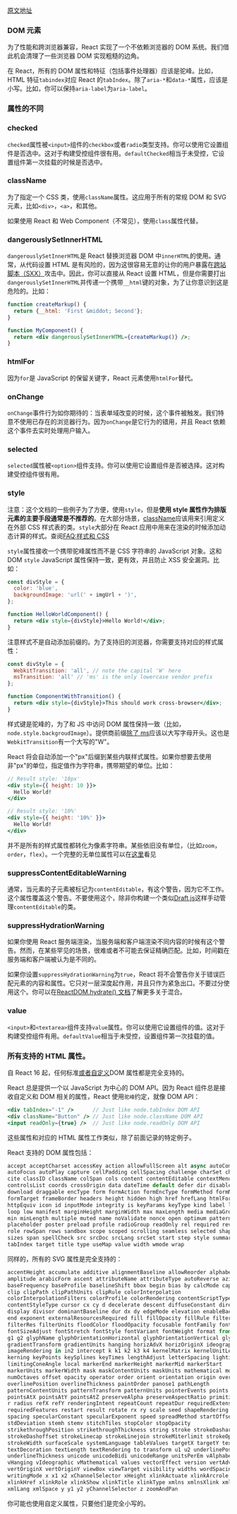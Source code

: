 [原文地址](https://reactjs.org/docs/dom-elements.html)
### DOM 元素

为了性能和跨浏览器兼容，React 实现了一个不依赖浏览器的 DOM 系统。我们借此机会清理了一些浏览器 DOM 实现粗糙的边角。

在 React，所有的 DOM 属性和特征（包括事件处理器）应该是驼峰。比如，HTML 特征`tabindex`对应 React 的`tabIndex`。除了`aria-*`和`data-*`属性，应该是小写。比如，你可以保持`aria-label`为`aria-label`。

### 属性的不同

### checked

`checked`属性被`<input>`组件的`checkbox`或者`radio`类型支持。你可以使用它设置组件是否选中。这对于构建受控组件很有用。`defaultChecked`相当于未受控，它设置组件第一次挂载的时候是否选中。

### className

为了指定一个 CSS 类，使用`className`属性。这应用于所有的常规 DOM 和 SVG 元素，比如`<div>`，`<a>`，和其他。

如果使用 React 和 Web Component（不常见），使用`class`属性代替。

### dangerouslySetInnerHTML

`dangerouslySetInnerHTML`是 React 替换浏览器 DOM 中`innerHTML`的使用。通常，从代码设置 HTML 是有风险的，因为这很容易无意的让你的用户暴露在[跨站脚本（SXX）]()攻击中。因此，你可以直接从 React 设置 HTML，但是你需要打出`dangerouslySetInnerHTML`并传递一个携带`__html`键的对象，为了让你意识到这是危险的。比如：
```jsx harmony
function createMarkup() {
  return {__html: 'First &middot; Second'};
}

function MyComponent() {
  return <div dangerouslySetInnerHTML={createMarkup()} />;
}
```

### htmlFor

因为`for`是 JavaScript 的保留关键字，React 元素使用`htmlFor`替代。

### onChange

`onChange`事件行为如你期待的：当表单域改变的时候，这个事件被触发。我们特意不使用已存在的浏览器行为。因为`onChange`是它行为的错用，并且 React 依赖这个事件去实时处理用户输入。

### selected

`selected`属性被`<option>`组件支持。你可以使用它设置组件是否被选择。这对构建受控组件很有用。

### style

注意：这个文档的一些例子为了方便，使用`style`，但是**使用 style 属性作为排版元素的主要手段通常是不推荐的**。在大部分场景，[className]()应该用来引用定义在外部 CSS 样式表的类。`style`大部分在 React 应用中用来在渲染的时候添加动态计算的样式。查阅[FAQ:样式和 CSS]()

`style`属性接收一个携带驼峰属性而不是 CSS 字符串的 JavaScript 对象。这和 DOM `style` JavaScript 属性保持一致，更有效，并且防止 XSS 安全漏洞。比如：
```jsx harmony
const divStyle = {
  color: 'blue',
  backgroundImage: 'url(' + imgUrl + ')',
};

function HelloWorldComponent() {
  return <div style={divStyle}>Hello World!</div>;
}
```

注意样式不是自动添加前缀的。为了支持旧的浏览器，你需要支持对应的样式属性：
```jsx harmony
const divStyle = {
  WebkitTransition: 'all', // note the capital 'W' here
  msTransition: 'all' // 'ms' is the only lowercase vendor prefix
};

function ComponentWithTransition() {
  return <div style={divStyle}>This should work cross-browser</div>;
}

```
样式键是驼峰的，为了和 JS 中访问 DOM 属性保持一致（比如，`node.style.backgroudImage`）。提供商前缀[除了 ms](https://www.andismith.com/blogs/2012/02/modernizr-prefixed/)应该以大写字母开头。这也是`WebkitTransition`有一个大写的"W"。

React 将会自动添加一个"px"后缀到某些内联样式属性。如果你想要去使用非"px"的单位，指定值作为字符串，携带期望的单位。比如：
```jsx harmony
// Result style: '10px'
<div style={{ height: 10 }}>
  Hello World!
</div>

// Result style: '10%'
<div style={{ height: '10%' }}>
  Hello World!
</div>
```
并不是所有的样式属性都转化为像素字符串。某些依旧没有单位，（比如`zoom`，`order`，`flex`）。一个完整的无单位属性可以在[这里](https://github.com/facebook/react/blob/4131af3e4bf52f3a003537ec95a1655147c81270/src/renderers/dom/shared/CSSProperty.js#L15-L59)看见

### suppressContentEditableWarning

通常，当元素的子元素被标记为`contentEditable`，有这个警告，因为它不工作。这个属性覆盖这个警告。不要使用这个，除非你构建一个类似[Draft.js](https://facebook.github.io/draft-js/)这样手动管理`contentEditable`的类。

### suppressHydrationWarning

如果你使用 React 服务端渲染，当服务端和客户端渲染不同内容的时候有这个警告。然而，在某些罕见的场景，很难或者不可能去保证精确匹配。比如，时间戳在服务端和客户端被认为是不同的。

如果你设置`suppressHydrationWarning`为`true`，React 将不会警告你关于错误匹配元素的内容和属性。它只对一层深度起作用，并且只作为紧急出口。不要过分使用这个。你可以在[ReactDOM.hydrate() 文档](https://reactjs.org/docs/react-dom.html#hydrate)了解更多关于混合。

### value

`<input>`和`<textarea>`组件支持`value`属性。你可以使用它设置组件的值。这对于构建受控组件有用。`defaultValue`相当于未受控，设置组件第一次挂载的值。

### 所有支持的 HTML 属性。

自 React 16 起，任何标准[或者自定义]()DOM 属性都是完全支持的。

React 总是提供一个以 JavaScript 为中心的 DOM API。因为 React 组件总是接收自定义和 DOM 相关的属性，React 使用`驼峰`约定，就像 DOM API：
```jsx harmony
<div tabIndex="-1" />      // Just like node.tabIndex DOM API
<div className="Button" /> // Just like node.className DOM API
<input readOnly={true} />  // Just like node.readOnly DOM API
```
这些属性和对应的 HTML 属性工作类似，除了前面记录的特定例子。

React 支持的 DOM 属性包括：
```jsx harmony
accept acceptCharset accessKey action allowFullScreen alt async autoComplete
autoFocus autoPlay capture cellPadding cellSpacing challenge charSet checked
cite classID className colSpan cols content contentEditable contextMenu controls
controlsList coords crossOrigin data dateTime default defer dir disabled
download draggable encType form formAction formEncType formMethod formNoValidate
formTarget frameBorder headers height hidden high href hrefLang htmlFor
httpEquiv icon id inputMode integrity is keyParams keyType kind label lang list
loop low manifest marginHeight marginWidth max maxLength media mediaGroup method
min minLength multiple muted name noValidate nonce open optimum pattern
placeholder poster preload profile radioGroup readOnly rel required reversed
role rowSpan rows sandbox scope scoped scrolling seamless selected shape size
sizes span spellCheck src srcDoc srcLang srcSet start step style summary
tabIndex target title type useMap value width wmode wrap
``` 
同样的，所有的 SVG 属性是完全支持的：
```jsx harmony
accentHeight accumulate additive alignmentBaseline allowReorder alphabetic
amplitude arabicForm ascent attributeName attributeType autoReverse azimuth
baseFrequency baseProfile baselineShift bbox begin bias by calcMode capHeight
clip clipPath clipPathUnits clipRule colorInterpolation
colorInterpolationFilters colorProfile colorRendering contentScriptType
contentStyleType cursor cx cy d decelerate descent diffuseConstant direction
display divisor dominantBaseline dur dx dy edgeMode elevation enableBackground
end exponent externalResourcesRequired fill fillOpacity fillRule filter
filterRes filterUnits floodColor floodOpacity focusable fontFamily fontSize
fontSizeAdjust fontStretch fontStyle fontVariant fontWeight format from fx fy
g1 g2 glyphName glyphOrientationHorizontal glyphOrientationVertical glyphRef
gradientTransform gradientUnits hanging horizAdvX horizOriginX ideographic
imageRendering in in2 intercept k k1 k2 k3 k4 kernelMatrix kernelUnitLength
kerning keyPoints keySplines keyTimes lengthAdjust letterSpacing lightingColor
limitingConeAngle local markerEnd markerHeight markerMid markerStart
markerUnits markerWidth mask maskContentUnits maskUnits mathematical mode
numOctaves offset opacity operator order orient orientation origin overflow
overlinePosition overlineThickness paintOrder panose1 pathLength
patternContentUnits patternTransform patternUnits pointerEvents points
pointsAtX pointsAtY pointsAtZ preserveAlpha preserveAspectRatio primitiveUnits
r radius refX refY renderingIntent repeatCount repeatDur requiredExtensions
requiredFeatures restart result rotate rx ry scale seed shapeRendering slope
spacing specularConstant specularExponent speed spreadMethod startOffset
stdDeviation stemh stemv stitchTiles stopColor stopOpacity
strikethroughPosition strikethroughThickness string stroke strokeDasharray
strokeDashoffset strokeLinecap strokeLinejoin strokeMiterlimit strokeOpacity
strokeWidth surfaceScale systemLanguage tableValues targetX targetY textAnchor
textDecoration textLength textRendering to transform u1 u2 underlinePosition
underlineThickness unicode unicodeBidi unicodeRange unitsPerEm vAlphabetic
vHanging vIdeographic vMathematical values vectorEffect version vertAdvY
vertOriginX vertOriginY viewBox viewTarget visibility widths wordSpacing
writingMode x x1 x2 xChannelSelector xHeight xlinkActuate xlinkArcrole
xlinkHref xlinkRole xlinkShow xlinkTitle xlinkType xmlns xmlnsXlink xmlBase
xmlLang xmlSpace y y1 y2 yChannelSelector z zoomAndPan
```
你可能也使用自定义属性，只要他们是完全小写的。




















